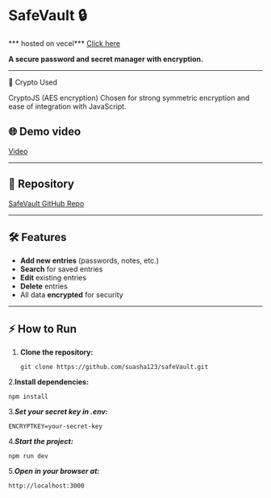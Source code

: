 # SafeVault 🔒
  *** hosted on vecel***
     [Click here](https://safe-vault-li5g.vercel.app/)

**A secure password and secret manager with encryption.**

---
🔑 Crypto Used

CryptoJS (AES encryption)
Chosen for strong symmetric encryption and ease of integration with JavaScript.
## 🌐  Demo video
[Video](https://drive.google.com/file/d/1VlGZMDRyabE2LbevGwgXJXrKrVQ6as9U/view?usp=sharingL)

---

## 📂 Repository
[SafeVault GitHub Repo](https://github.com/suasha123/safeVault)

---

## 🛠 Features
- **Add new entries** (passwords, notes, etc.)  
- **Search** for saved entries  
- **Edit** existing entries  
- **Delete** entries  
- All data **encrypted** for security

---

## ⚡ How to Run

1. **Clone the repository:**  
   ```
   git clone https://github.com/suasha123/safeVault.git
2.**Install dependencies:**

```
npm install
```
3.***Set your secret key in .env:***
```
ENCRYPTKEY=your-secret-key
```
4.***Start the project:***
```
npm run dev
```
5.***Open in your browser at:***
```
http://localhost:3000
```
